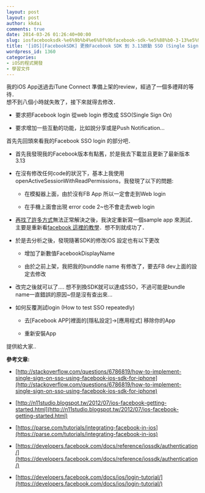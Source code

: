 ```yaml
---
layout: post
layout: post
author: kkdai
comments: true
date: 2014-03-26 01:26:40+00:00
slug: iosfacebooksdk-%e6%9b%b4%e6%8f%9bfacebook-sdk-%e5%88%b0-3-13%e5%95%9f%e5%8b%95-sso-single-sign-on
title: '[iOS][FacebookSDK] 更換Facebook SDK 到 3.13啟動 SSO (Single Sign On)'
wordpress_id: 1360
categories:
- iOS的程式開發
- 學習文件
---
```


我的iOS App送過去iTune Connect 準備上架的review，經過了一個多禮拜的等待．  
想不到八個小時就失敗了，接下來就得去修改．






  * 要求把Facebook login 從web login 修改成 SSO(Single Sign On)


  * 要求增加一些互動的功能，比如說分享或是Push Notification…




首先先回頭來看我的Facebook SSO login 的部分吧．






  * 首先我發現我的Facebook版本有點舊，於是我去下載並且更新了最新版本3.13


  * 在沒有修改任何code的狀況下，基本上我使用openActiveSessionWithReadPermissions，我發現了以下的問題:



    * 在模擬器上面，由於沒有FB App 所以一定會走到Web login


    * 在手機上面會出現 error code 2~也不會走去web login



  * [再找了許多方式](http://stackoverflow.com/questions/12838118/facebook-authorization-fails-on-ios6-when-switching-fb-account-on-device/22609187#22609187)無法正常解決之後，我決定重新寫一個sample app 來測試．主要是重新看[facebook 這裡的教學](https://developers.facebook.com/docs/ios/getting-started)．想不到就成功了．


  * 於是去分析之後，發現隨著SDK的修改iOS 設定也有以下更改



    * 增加了新數值FacebookDisplayName


    * 由於之前上架，我把我的bunddle name 有修改了，要去FB dev上面的設定去修改



  * 改完之後就可以了.... 想不到換SDK就可以達成SSO，不過可能是bundle name一直錯誤的原因~但是沒有查出來...


  * 如何反覆測試login (How to test SSO repeatedly)



    * 去[Facebook APP]裡面的[隱私設定]->[應用程式] 移除你的App


    * 重新安裝App





提供給大家..




**參考文章:**






  * [http://stackoverflow.com/questions/6786819/how-to-implement-single-sign-on-sso-using-facebook-ios-sdk-for-iphone](http://stackoverflow.com/questions/6786819/how-to-implement-single-sign-on-sso-using-facebook-ios-sdk-for-iphone)


  * [http://n11studio.blogspot.tw/2012/07/ios-facebook-getting-started.html](http://n11studio.blogspot.tw/2012/07/ios-facebook-getting-started.html)


  * [https://parse.com/tutorials/integrating-facebook-in-ios](https://parse.com/tutorials/integrating-facebook-in-ios)


  * [https://developers.facebook.com/docs/reference/iossdk/authentication/](https://developers.facebook.com/docs/reference/iossdk/authentication/)


  * [https://developers.facebook.com/docs/ios/login-tutorial/](https://developers.facebook.com/docs/ios/login-tutorial/)



